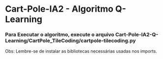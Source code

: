 # Cart-Pole-IA2 - Algoritmo Q-Learning

### Para Executar o algoritmo, execute o arquivo Cart-Pole-IA2-Q-Learning/CartPole_TileCoding/cartpole-tilecoding.py
Obs: Lembre-se de instalar as bibliotecas necessárias usadas nos imports.
